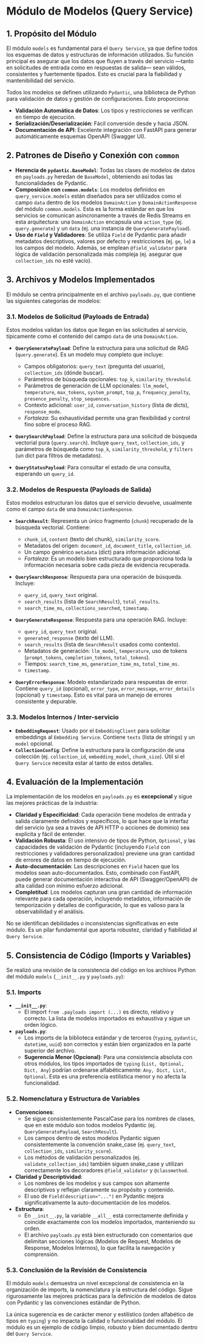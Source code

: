 # Módulo de Modelos (Query Service)

## 1. Propósito del Módulo

El módulo `models` es fundamental para el `Query Service`, ya que define todos los esquemas de datos y estructuras de información utilizados. Su función principal es asegurar que los datos que fluyen a través del servicio —tanto en solicitudes de entrada como en respuestas de salida— sean válidos, consistentes y fuertemente tipados. Esto es crucial para la fiabilidad y mantenibilidad del servicio.

Todos los modelos se definen utilizando `Pydantic`, una biblioteca de Python para validación de datos y gestión de configuraciones. Esto proporciona:

-   **Validación Automática de Datos**: Los tipos y restricciones se verifican en tiempo de ejecución.
-   **Serialización/Deserialización**: Fácil conversión desde y hacia JSON.
-   **Documentación de API**: Excelente integración con FastAPI para generar automáticamente esquemas OpenAPI (Swagger UI).

## 2. Patrones de Diseño y Conexión con `common`

-   **Herencia de `pydantic.BaseModel`**: Todas las clases de modelos de datos en `payloads.py` heredan de `BaseModel`, obteniendo así todas las funcionalidades de Pydantic.
-   **Composición con `common.models`**: Los modelos definidos en `query_service.models` están diseñados para ser utilizados como el campo `data` dentro de los modelos `DomainAction` y `DomainActionResponse` del módulo `common.models`. Esta es la forma estándar en que los servicios se comunican asíncronamente a través de Redis Streams en esta arquitectura: una `DomainAction` encapsula una `action_type` (ej. `query.generate`) y un `data` (ej. una instancia de `QueryGeneratePayload`).
-   **Uso de `Field` y Validadores**: Se utiliza `Field` de Pydantic para añadir metadatos descriptivos, valores por defecto y restricciones (ej. `ge`, `le`) a los campos del modelo. Además, se emplean `@field_validator` para lógica de validación personalizada más compleja (ej. asegurar que `collection_ids` no esté vacío).

## 3. Archivos y Modelos Implementados

El módulo se centra principalmente en el archivo `payloads.py`, que contiene las siguientes categorías de modelos:

### 3.1. Modelos de Solicitud (Payloads de Entrada)

Estos modelos validan los datos que llegan en las solicitudes al servicio, típicamente como el contenido del campo `data` de una `DomainAction`.

-   **`QueryGeneratePayload`**: Define la estructura para una solicitud de RAG (`query.generate`). Es un modelo muy completo que incluye:
    -   Campos obligatorios: `query_text` (pregunta del usuario), `collection_ids` (dónde buscar).
    -   Parámetros de búsqueda opcionales: `top_k`, `similarity_threshold`.
    -   Parámetros de generación de LLM opcionales: `llm_model`, `temperature`, `max_tokens`, `system_prompt`, `top_p`, `frequency_penalty`, `presence_penalty`, `stop_sequences`.
    -   Contexto adicional: `user_id`, `conversation_history` (lista de dicts), `response_mode`.
    -   *Fortaleza*: Su exhaustividad permite una gran flexibilidad y control fino sobre el proceso RAG.

-   **`QuerySearchPayload`**: Define la estructura para una solicitud de búsqueda vectorial pura (`query.search`). Incluye `query_text`, `collection_ids`, y parámetros de búsqueda como `top_k`, `similarity_threshold`, y `filters` (un dict para filtros de metadatos).

-   **`QueryStatusPayload`**: Para consultar el estado de una consulta, esperando un `query_id`.

### 3.2. Modelos de Respuesta (Payloads de Salida)

Estos modelos estructuran los datos que el servicio devuelve, usualmente como el campo `data` de una `DomainActionResponse`.

-   **`SearchResult`**: Representa un único fragmento (`chunk`) recuperado de la búsqueda vectorial. Contiene:
    -   `chunk_id`, `content` (texto del chunk), `similarity_score`.
    -   Metadatos del origen: `document_id`, `document_title`, `collection_id`.
    -   Un campo genérico `metadata` (dict) para información adicional.
    -   *Fortaleza*: Es un modelo bien estructurado que proporciona toda la información necesaria sobre cada pieza de evidencia recuperada.

-   **`QuerySearchResponse`**: Respuesta para una operación de búsqueda. Incluye:
    -   `query_id`, `query_text` original.
    -   `search_results` (lista de `SearchResult`), `total_results`.
    -   `search_time_ms`, `collections_searched`, `timestamp`.

-   **`QueryGenerateResponse`**: Respuesta para una operación RAG. Incluye:
    -   `query_id`, `query_text` original.
    -   `generated_response` (texto del LLM).
    -   `search_results` (lista de `SearchResult` usados como contexto).
    -   Metadatos de generación: `llm_model`, `temperature`, uso de tokens (`prompt_tokens`, `completion_tokens`, `total_tokens`).
    -   Tiempos: `search_time_ms`, `generation_time_ms`, `total_time_ms`.
    -   `timestamp`.

-   **`QueryErrorResponse`**: Modelo estandarizado para respuestas de error. Contiene `query_id` (opcional), `error_type`, `error_message`, `error_details` (opcional) y `timestamp`. Esto es vital para un manejo de errores consistente y depurable.

### 3.3. Modelos Internos / Inter-servicio

-   **`EmbeddingRequest`**: Usado por el `EmbeddingClient` para solicitar embeddings al `Embedding Service`. Contiene `texts` (lista de strings) y un `model` opcional.
-   **`CollectionConfig`**: Define la estructura para la configuración de una colección (ej. `collection_id`, `embedding_model`, `chunk_size`). Útil si el `Query Service` necesita estar al tanto de estos detalles.

## 4. Evaluación de la Implementación

La implementación de los modelos en `payloads.py` es **excepcional** y sigue las mejores prácticas de la industria:

-   **Claridad y Especificidad**: Cada operación tiene modelos de entrada y salida claramente definidos y específicos, lo que hace que la interfaz del servicio (ya sea a través de API HTTP o acciones de dominio) sea explícita y fácil de entender.
-   **Validación Robusta**: El uso intensivo de tipos de Python, `Optional`, y las capacidades de validación de Pydantic (incluyendo `Field` con restricciones y validadores personalizados) previene una gran cantidad de errores de datos en tiempo de ejecución.
-   **Auto-documentación**: Las descripciones en `Field` hacen que los modelos sean auto-documentados. Esto, combinado con FastAPI, puede generar documentación interactiva de API (Swagger/OpenAPI) de alta calidad con mínimo esfuerzo adicional.
-   **Completitud**: Los modelos capturan una gran cantidad de información relevante para cada operación, incluyendo metadatos, información de temporización y detalles de configuración, lo que es valioso para la observabilidad y el análisis.

No se identifican debilidades o inconsistencias significativas en este módulo. Es un pilar fundamental que aporta robustez, claridad y fiabilidad al `Query Service`.

## 5. Consistencia de Código (Imports y Variables)

Se realizó una revisión de la consistencia del código en los archivos Python del módulo `models` (`__init__.py` y `payloads.py`):

### 5.1. Imports

-   **`__init__.py`**:
    -   El import `from .payloads import (...)` es directo, relativo y correcto. La lista de modelos importados es exhaustiva y sigue un orden lógico.
-   **`payloads.py`**:
    -   Los imports de la biblioteca estándar y de terceros (`typing`, `pydantic`, `datetime`, `uuid`) son correctos y están bien organizados en la parte superior del archivo.
    -   **Sugerencia Menor (Opcional)**: Para una consistencia absoluta con otros módulos, los tipos importados de `typing` (`List, Optional, Dict, Any`) podrían ordenarse alfabéticamente: `Any, Dict, List, Optional`. Esta es una preferencia estilística menor y no afecta la funcionalidad.

### 5.2. Nomenclatura y Estructura de Variables

-   **Convenciones**:
    -   Se sigue consistentemente PascalCase para los nombres de clases, que en este módulo son todos modelos Pydantic (ej. `QueryGeneratePayload`, `SearchResult`).
    -   Los campos dentro de estos modelos Pydantic siguen consistentemente la convención snake_case (ej. `query_text`, `collection_ids`, `similarity_score`).
    -   Los métodos de validación personalizados (ej. `validate_collection_ids`) también siguen snake_case y utilizan correctamente los decoradores `@field_validator` y `@classmethod`.
-   **Claridad y Descriptividad**:
    -   Los nombres de los modelos y sus campos son altamente descriptivos y reflejan claramente su propósito y contenido.
    -   El uso de `Field(description="...")` en Pydantic mejora significativamente la auto-documentación de los modelos.
-   **Estructura**:
    -   En `__init__.py`, la variable `__all__` está correctamente definida y coincide exactamente con los modelos importados, manteniendo su orden.
    -   El archivo `payloads.py` está bien estructurado con comentarios que delimitan secciones lógicas (Modelos de Request, Modelos de Response, Modelos Internos), lo que facilita la navegación y comprensión.

### 5.3. Conclusión de la Revisión de Consistencia

El módulo `models` demuestra un nivel excepcional de consistencia en la organización de imports, la nomenclatura y la estructura del código. Sigue rigurosamente las mejores prácticas para la definición de modelos de datos con Pydantic y las convenciones estándar de Python.

La única sugerencia es de carácter menor y estilístico (orden alfabético de tipos en `typing`) y no impacta la calidad o funcionalidad del módulo. El módulo es un ejemplo de código limpio, robusto y bien documentado dentro del `Query Service`.
